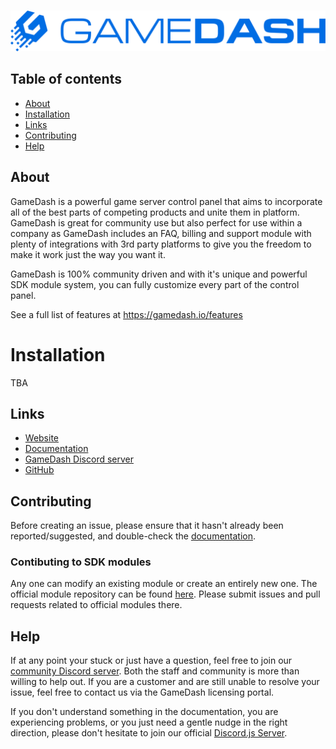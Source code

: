 
<div align="center">
  <br />
  <p>
    <a href="https://gamedash.io"><img src="https://github.com/SchokkerIT/GameDash/blob/master/GameDash_logo.png?raw=true" width="546" alt="GameDash" /></a>
  </p>
</div>

## Table of contents

- [About](#about)
- [Installation](#installation)
- [Links](#links)
- [Contributing](#contributing)
- [Help](#help)

## About

GameDash is a powerful game server control panel that aims to incorporate all of the best parts of competing products and unite them in platform. GameDash is great for community use but also perfect for use within a company as GameDash includes an FAQ, billing and support module with plenty of integrations with 3rd party platforms to give you the freedom to make it work just the way you want it.

GameDash is 100% community driven and with it's unique and powerful SDK module system, you can fully customize every part of the control panel.

See a full list of features at https://gamedash.io/features

# Installation

TBA

## Links

- [Website](https://gamedash.io)
- [Documentation](https://gamedash.io/documentation)
- [GameDash Discord server](https://gamedash.io/discord)
- [GitHub](https://github.com/discordjs/discord.js)

## Contributing

Before creating an issue, please ensure that it hasn't already been reported/suggested, and double-check the
[documentation](https://gamedash.io/documentation).

### Contibuting to SDK modules

Any one can modify an existing module or create an entirely new one. The official module repository can be found [here](https://github.com/SchokkerIT/GameDash-Sdk-Modules). Please submit issues and pull requests related to official modules there.

## Help

If at any point your stuck or just have a question, feel free to join our [community Discord server](https://gamedash.io/discord). Both the staff and community is more than willing to help out. If you are a customer and are still unable to resolve your issue, feel free to contact us via the GameDash licensing portal.

If you don't understand something in the documentation, you are experiencing problems, or you just need a gentle
nudge in the right direction, please don't hesitate to join our official [Discord.js Server](https://discord.gg/bRCvFy9).
